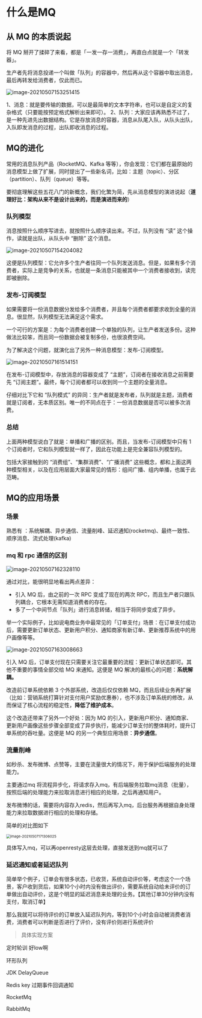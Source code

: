 # 什么是MQ

## 从 MQ 的本质说起

将 MQ 掰开了揉碎了来看，都是「一发一存一消费」，再直白点就是一个「转发器」。

生产者先将消息投递一个叫做「队列」的容器中，然后再从这个容器中取出消息，最后再转发给消费者，仅此而已。

![image-20210507153251415](imgs\image-20210507153251415.png)

1、消息：就是要传输的数据，可以是最简单的文本字符串，也可以是自定义的复杂格式（只要能按预定格式解析出来即可）。
 2、队列：大家应该再熟悉不过了，是一种先进先出数据结构。它是存放消息的容器，消息从队尾入队，从队头出队，入队即发消息的过程，出队即收消息的过程。

## MQ的进化

常用的消息队列产品（RocketMQ、Kafka 等等），你会发现：它们都在最原始的消息模型上做了扩展，同时提出了一些新名词，比如：主题（topic）、分区（partition）、队列（queue）等等。

要彻底理解这些五花八门的新概念，我们化繁为简，先从消息模型的演进说起（**道理好比：架构从来不是设计出来的，而是演进而来的**）

### **队列模型**

消息按照什么顺序写进去，就按照什么顺序读出来。不过，队列没有 “读” 这个操作，读就是出队，从队头中 “删除” 这个消息。

![image-20210507154204082](imgs\image-20210507154204082.png)

这便是队列模型：它允许多个生产者往同一个队列发送消息。但是，如果有多个消费者，实际上是竞争的关系，也就是一条消息只能被其中一个消费者接收到，读完即被删除。

### **发布-订阅模型**

如果需要将一份消息数据分发给多个消费者，并且每个消费者都要求收到全量的消息。很显然，队列模型无法满足这个需求。

一个可行的方案是：为每个消费者创建一个单独的队列，让生产者发送多份。这种做法比较笨，而且同一份数据会被复制多份，也很浪费空间。

为了解决这个问题，就演化出了另外一种消息模型：发布-订阅模型。

![image-20210507161514151](imgs\image-20210507161514151.png)

在发布-订阅模型中，存放消息的容器变成了 “主题”，订阅者在接收消息之前需要先 “订阅主题”。最终，每个订阅者都可以收到同一个主题的全量消息。

仔细对比下它和 “队列模式” 的异同：生产者就是发布者，队列就是主题，消费者就是订阅者，无本质区别。唯一的不同点在于：一份消息数据是否可以被多次消费。

### 总结

上面两种模型说白了就是：单播和广播的区别。而且，当发布-订阅模型中只有 1 个订阅者时，它和队列模型就一样了，因此在功能上是完全兼容队列模型的。

包括大家接触到的 “消费组”、“集群消费”、“广播消费” 这些概念，都和上面这两种模型相关，以及在应用层面大家最常见的情形：组间广播、组内单播，也属于此范畴。



## MQ的应用场景

### 场景

熟悉有 ：系统解耦、异步通信、流量削峰、延迟通知(rocketmq)、最终一致性、顺序消息、流式处理(kafka)

### mq 和 rpc 通信的区别

![image-20210507162328110](imgs\image-20210507162328110.png)

通过对比，能很明显地看出两点差异：

- 引入 MQ 后，由之前的一次 RPC 变成了现在的两次 RPC，而且生产者只跟队列耦合，它根本无需知道消费者的存在。
- 多了一个中间节点「队列」进行消息转储，相当于将同步变成了异步。

举一个实际例子，比如说电商业务中最常见的「订单支付」场景：在订单支付成功后，需要更新订单状态、更新用户积分、通知商家有新订单、更新推荐系统中的用户画像等等。

![image-20210507163008663](imgs\image-20210507163008663.png)

引入 MQ 后，订单支付现在只需要关注它最重要的流程：更新订单状态即可。其他不重要的事情全部交给 MQ 来通知。这便是 MQ 解决的最核心的问题：**系统解耦。**

改造前订单系统依赖 3 个外部系统，改造后仅仅依赖 MQ，而且后续业务再扩展（比如：营销系统打算针对支付用户奖励优惠券），也不涉及订单系统的修改，从而保证了核心流程的稳定性，**降低了维护成本**。

这个改造还带来了另外一个好处：因为 MQ 的引入，更新用户积分、通知商家、更新用户画像这些步骤全部变成了异步执行，能减少订单支付的整体耗时，提升订单系统的吞吐量。这便是 MQ 的另一个典型应用场景：**异步通信**。

### 流量削峰

如秒杀、发布微博、点赞等，主要在流量很大的情况下，用于保护后端服务的处理能力。

主要通过mq 将流程异步化，将请求存入mq，有后端服务拉取mq消息（批量），按照后端的处理能力来拉取消息进行相应的处理，之后再通知用户。

发布微博的话，需要将内容存入redis，然后再写入mq，后台服务再根据自身处理能力来拉取数据进行相应的处理和存储。

简单的对比图如下

<img src="imgs\image-20210507171306025.png" alt="image-20210507171306025" style="zoom: 67%;" />

具体写入mq，可以再openresty这层去处理，直接发送到mq就可以了

### 延迟通知或者延迟队列

简单举个例子，订单会有很多状态，已收货，系统自动评价等，考虑这个一个场景，客户收到货后，如果10个小时内没有做出评价，需要系统自动给未评价的订单做出自动评价，这是个明显的延迟消息来处理的业务。【其他订单30分钟内没有支付，取消订单】

那么我就可以将待评价的订单放入延迟队列内，等到10个小时会自动被消费者消费，消费者可以判断是否进行了评价，没有评价则进行系统评价

> 具体实现方案

定时轮训 好low啊

环形队列

JDK DelayQueue

Redis key 过期事件回调通知

RocketMq

RabbitMq



